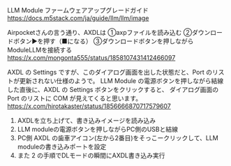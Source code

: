 

LLM Module ファームウェアアップグレードガイド
https://docs.m5stack.com/ja/guide/llm/llm/image


Airpocketさんの言う通り、AXDLは
①axpファイルを読み込む
②ダウンロードボタン▶を押す（■になる）
③ダウンロードボタンを押しながらModuleLLMを接続する
https://x.com/mongonta555/status/1858107431412466097


AXDL の Settings ですが、このダイアログ画面を出した状態だと、Port のリストが更新されない仕様のようで。
LLM Module の電源ボタンを押しながら結線した直後に、AXDL の Settings ボタンをクリックすると、
ダイアログ画面の Port のリストに COM が見えてくると思います。
https://x.com/hirotakaster/status/1856666870717579607


1. AXDLを立ち上げて、書き込みイメージを読み込み
2. LLM moduleの電源ボタンを押しながらPC側のUSBと結線
3. PC側 AXDL の歯車アイコン(左から2番目)をそっこークリックして、LLM moduleの書き込みポートを設定
4. また 2 の手順でDLモードの瞬間にAXDL書き込み実行


